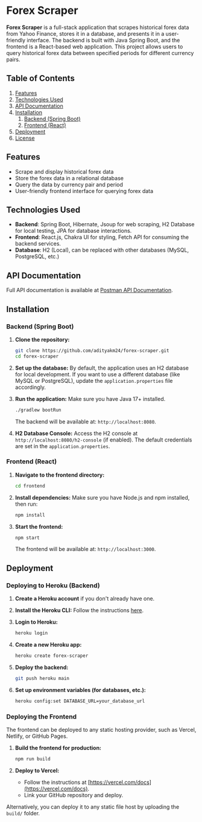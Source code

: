 # Forex Scraper

**Forex Scraper** is a full-stack application that scrapes historical forex data from Yahoo Finance, stores it in a database, and presents it in a user-friendly interface. The backend is built with Java Spring Boot, and the frontend is a React-based web application. This project allows users to query historical forex data between specified periods for different currency pairs.

## Table of Contents

1. [Features](#features)
2. [Technologies Used](#technologies-used)
3. [API Documentation](#api-documentation)
4. [Installation](#installation)
   1. [Backend (Spring Boot)](#backend-spring-boot)
   2. [Frontend (React)](#frontend-react)
5. [Deployment](#deployment)
6. [License](#license)

## Features

- Scrape and display historical forex data
- Store the forex data in a relational database
- Query the data by currency pair and period
- User-friendly frontend interface for querying forex data

## Technologies Used

- **Backend**: Spring Boot, Hibernate, Jsoup for web scraping, H2 Database for local testing, JPA for database interactions.
- **Frontend**: React.js, Chakra UI for styling, Fetch API for consuming the backend services.
- **Database**: H2 (Local), can be replaced with other databases (MySQL, PostgreSQL, etc.)

## API Documentation

Full API documentation is available at [Postman API Documentation](https://documenter.getpostman.com/view/22879272/2sAXxMfD5A).

## Installation

### Backend (Spring Boot)

1. **Clone the repository:**
    ```bash
    git clone https://github.com/adityakm24/forex-scraper.git
    cd forex-scraper
    ```

2. **Set up the database:**
    By default, the application uses an H2 database for local development. If you want to use a different database (like MySQL or PostgreSQL), update the `application.properties` file accordingly.

3. **Run the application:**
    Make sure you have Java 17+ installed.

    ```bash
    ./gradlew bootRun
    ```

    The backend will be available at: `http://localhost:8080`.

4. **H2 Database Console:**
   Access the H2 console at `http://localhost:8080/h2-console` (if enabled). The default credentials are set in the `application.properties`.

### Frontend (React)

1. **Navigate to the frontend directory:**
    ```bash
    cd frontend
    ```

2. **Install dependencies:**
    Make sure you have Node.js and npm installed, then run:

    ```bash
    npm install
    ```

3. **Start the frontend:**
    ```bash
    npm start
    ```

    The frontend will be available at: `http://localhost:3000`.

## Deployment

### Deploying to Heroku (Backend)

1. **Create a Heroku account** if you don't already have one.
2. **Install the Heroku CLI:**
   Follow the instructions [here](https://devcenter.heroku.com/articles/heroku-cli).

3. **Login to Heroku:**
    ```bash
    heroku login
    ```

4. **Create a new Heroku app:**
    ```bash
    heroku create forex-scraper
    ```

5. **Deploy the backend:**
    ```bash
    git push heroku main
    ```

6. **Set up environment variables (for databases, etc.):**
    ```bash
    heroku config:set DATABASE_URL=your_database_url
    ```

### Deploying the Frontend

The frontend can be deployed to any static hosting provider, such as Vercel, Netlify, or GitHub Pages.

1. **Build the frontend for production:**
    ```bash
    npm run build
    ```

2. **Deploy to Vercel:**
    - Follow the instructions at [https://vercel.com/docs](https://vercel.com/docs).
    - Link your GitHub repository and deploy.

Alternatively, you can deploy it to any static file host by uploading the `build/` folder.


